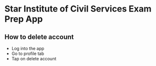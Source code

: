 # Star Institute of Civil Services Exam Prep App

## How to delete account

- Log into the app
- Go to profile tab 
- Tap on delete account
